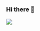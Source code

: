 ### Hi there 👋

<a href="https://github.com/fwoelffel/fwoelffel">
  <img align="center" src="https://github-readme-stats.vercel.app/api?username=avatsaev&show_icons=true&count_private=true alt="Aslan's GitHub Stats" />
</a>

<!--
**fwoelffel/fwoelffel** is a ✨ _special_ ✨ repository because its `README.md` (this file) appears on your GitHub profile.

Here are some ideas to get you started:

- 🔭 I’m currently working on ...
- 🌱 I’m currently learning ...
- 👯 I’m looking to collaborate on ...
- 🤔 I’m looking for help with ...
- 💬 Ask me about ...
- 📫 How to reach me: ...
- 😄 Pronouns: ...
- ⚡ Fun fact: ...
-->
